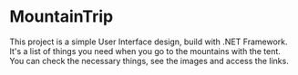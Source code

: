 # MountainTrip

This project is a simple User Interface design, build with .NET Framework.
It's a list of things you need when you go to the mountains with the tent. 
You can check the necessary things, see the images and access the links.
